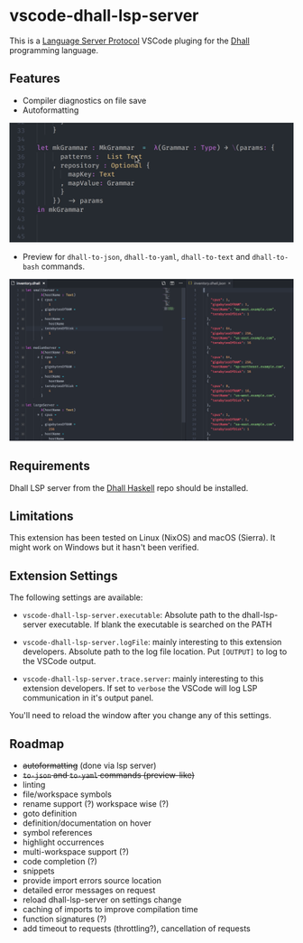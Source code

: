 # vscode-dhall-lsp-server 

This is a [Language Server Protocol](https://microsoft.github.io/language-server-protocol/) VSCode pluging for the [Dhall](https://dhall-lang.org) programming language.


## Features

* Compiler diagnostics on file save
* Autoformatting

![Screenshot Diagnostics](/images/dhall-diagnostics.gif?raw=true)

* Preview for `dhall-to-json`, `dhall-to-yaml`, `dhall-to-text` and `dhall-to-bash` commands.

![Screenshot dhall-to-json](/images/dhall-to-json.png)

## Requirements

Dhall LSP server from the [Dhall Haskell](https://github.com/dhall-lang/dhall-haskell) repo should be installed.

## Limitations
This extension has been tested on Linux (NixOS) and macOS (Sierra).
It might work on Windows but it hasn't been verified.


## Extension Settings

The following settings are available:

* `vscode-dhall-lsp-server.executable`: Absolute path to the dhall-lsp-server executable. If blank the executable is searched on the PATH
* `vscode-dhall-lsp-server.logFile`: mainly interesting to this extension developers.            Absolute path to the log file location. Put `[OUTPUT]` to log to          the VSCode output.

* `vscode-dhall-lsp-server.trace.server`: mainly interesting to this extension developers. If set to `verbose` the VSCode will log LSP communication in it's output panel.

You'll need to reload the window after you change any of this settings.

## Roadmap

* ~~autoformatting~~ (done via lsp server)
* ~~`to-json` and `to-yaml` commands (preview-like)~~
* linting
* file/workspace symbols
* rename support (?) workspace wise (?)
* goto definition
* definition/documentation on hover
* symbol references
* highlight occurrences
* multi-workspace support (?)
* code completion (?)
* snippets
* provide import errors source location
* detailed error messages on request
* reload dhall-lsp-server on settings change
* caching of imports to improve compilation time
* function signatures (?)
* add timeout to requests (throttling?), cancellation of requests

